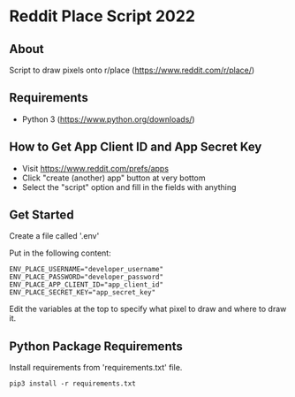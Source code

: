 # Reddit Place Script 2022

## About

Script to draw pixels onto r/place (https://www.reddit.com/r/place/)

## Requirements

- Python 3 (https://www.python.org/downloads/)

## How to Get App Client ID and App Secret Key

- Visit https://www.reddit.com/prefs/apps
- Click "create (another) app" button at very bottom
- Select the "script" option and fill in the fields with anything

## Get Started

Create a file called '.env'

Put in the following content:

```text
ENV_PLACE_USERNAME="developer_username"
ENV_PLACE_PASSWORD="developer_password"
ENV_PLACE_APP_CLIENT_ID="app_client_id"
ENV_PLACE_SECRET_KEY="app_secret_key"
```

Edit the variables at the top to specify what pixel to draw and where to draw it.

## Python Package Requirements

Install requirements from 'requirements.txt' file.

```shell
pip3 install -r requirements.txt
```